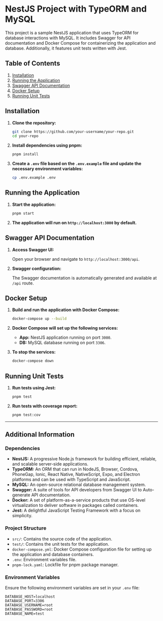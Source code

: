 # NestJS Project with TypeORM and MySQL

This project is a sample NestJS application that uses TypeORM for database interactions with MySQL. It includes Swagger for API documentation and Docker Compose for containerizing the application and database. Additionally, it features unit tests written with Jest.

## Table of Contents

1. [Installation](#installation)
2. [Running the Application](#running-the-application)
3. [Swagger API Documentation](#swagger-api-documentation)
4. [Docker Setup](#docker-setup)
5. [Running Unit Tests](#running-unit-tests)

## Installation

1. **Clone the repository:**

    ```bash
    git clone https://github.com/your-username/your-repo.git
    cd your-repo
    ```

2. **Install dependencies using pnpm:**

    ```bash
    pnpm install
    ```

3. **Create a `.env` file based on the `.env.example` file and update the necessary environment variables:**

    ```bash
    cp .env.example .env
    ```

## Running the Application

1. **Start the application:**

    ```bash
    pnpm start
    ```

2. **The application will run on `http://localhost:3000` by default.**

## Swagger API Documentation

1. **Access Swagger UI:**

    Open your browser and navigate to `http://localhost:3000/api`.

2. **Swagger configuration:**

    The Swagger documentation is automatically generated and available at `/api` route.

## Docker Setup

1. **Build and run the application with Docker Compose:**

    ```bash
    docker-compose up --build
    ```

2. **Docker Compose will set up the following services:**
   - **App:** NestJS application running on port `3000`.
   - **DB:** MySQL database running on port `3306`.

3. **To stop the services:**

    ```bash
    docker-compose down
    ```

## Running Unit Tests

1. **Run tests using Jest:**

    ```bash
    pnpm test
    ```

2. **Run tests with coverage report:**

    ```bash
    pnpm test:cov
    ```

---

## Additional Information

### Dependencies

- **NestJS:** A progressive Node.js framework for building efficient, reliable, and scalable server-side applications.
- **TypeORM:** An ORM that can run in NodeJS, Browser, Cordova, PhoneGap, Ionic, React Native, NativeScript, Expo, and Electron platforms and can be used with TypeScript and JavaScript.
- **MySQL:** An open-source relational database management system.
- **Swagger:** A suite of tools for API developers from Swagger UI to Auto-generate API documentation.
- **Docker:** A set of platform-as-a-service products that use OS-level virtualization to deliver software in packages called containers.
- **Jest:** A delightful JavaScript Testing Framework with a focus on simplicity.

### Project Structure

- `src/`: Contains the source code of the application.
- `test/`: Contains the unit tests for the application.
- `docker-compose.yml`: Docker Compose configuration file for setting up the application and database containers.
- `.env`: Environment variables file.
- `pnpm-lock.yaml`: Lockfile for pnpm package manager.

### Environment Variables

Ensure the following environment variables are set in your `.env` file:

```dotenv
DATABASE_HOST=localhost
DATABASE_PORT=3306
DATABASE_USERNAME=root
DATABASE_PASSWORD=root
DATABASE_NAME=test
